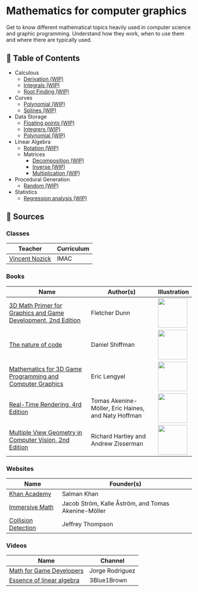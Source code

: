 # Mathematics for computer graphics

Get to know different mathematical topics heavily used in computer science and graphic programming. Understand how they work, when to use them and where there are typically used.

## 🚩 Table of Contents

* Calculous
  * [Derivation (WIP)](calculous/derivation.ipynb)
  * [Integrals (WIP)](calculous/integrals.ipynb)
  * [Root Finding (WIP)](calculous/root-finding.ipynb)
* Curves
  * [Polynomial (WIP)](curves/polynomial.ipynb)
  * [Splines (WIP)](curves/splines.ipynb)
* Data Storage
  * [Floating points (WIP)](data-storage/floating-points.ipynb)
  * [Integrers (WIP)](data-storage/integrers.ipynb)
  * [Polynomial (WIP)](data-storage/polynomial-evaluation.ipynb)
* Linear Algebra
  * [Rotation (WIP)](linear-algebra/rotation.ipynb)
  * Matrices
    * [Decomposition (WIP)](linear-algebra/matrices/decomposition.ipynb)
    * [Inverse (WIP)](linear-algebra/matrices/inverse.ipynb)
    * [Multiplication (WIP)](linear-algebra/matrices/multiplication.ipynb)
* Procedural Generation
  * [Random (WIP)](procedural-generation/random.ipynb)
* Statistics
  * [Regression analysis (WIP)](statistics/regression-analysis.ipynb)

## 📖 Sources

### Classes

| Teacher | Curriculum
| --- | --- |
| [Vincent Nozick](http://www-igm.univ-mlv.fr/~vnozick/) | IMAC |

### Books

| Name | Author(s) | Illustration |
| --- | --- | --- |
| [3D Math Primer for Graphics and Game Development, 2nd Edition](https://www.crcpress.com/3D-Math-Primer-for-Graphics-and-Game-Development/Dunn/p/book/9781568817231) | Fletcher Dunn | <img width="80" src="https://images.tandf.co.uk/common/jackets/amazon/978156881/9781568817231.jpg"> |
| [The nature of code](https://natureofcode.com/) | Daniel Shiffman | <img width="80" src="https://images-na.ssl-images-amazon.com/images/I/41Xb8qbnVCL._SX258_BO1,204,203,200_.jpg"> |
| [Mathematics for 3D Game Programming and Computer Graphics](https://www.mathfor3dgameprogramming.com/) | Eric Lengyel | <img width="80" src="https://images-na.ssl-images-amazon.com/images/I/61klmJ8tv9L._SX394_BO1,204,203,200_.jpg"> |
| [Real-Time Rendering, 4rd Edition](https://www.realtimerendering.com/) | Tomas Akenine-Möller, Eric Haines, and Naty Hoffman | <img width="80" src="https://www.realtimerendering.com/rtr4_thumb.jpg"> |
| [Multiple View Geometry in Computer Vision, 2nd Edition](https://www.robots.ox.ac.uk/~vgg/hzbook/) | Richard Hartley and Andrew Zisserman | <img width="80" src="https://www.robots.ox.ac.uk/~vgg/hzbook/hzcover2.jpg"> |

### Websites

| Name | Founder(s)
| --- | --- |
| [Khan Academy](https://www.khanacademy.org/profile/guillaumehaerninck/courses) | Salman Khan |
| [Immersive Math](http://immersivemath.com/ila/index.html) | Jacob Ström, Kalle Åström, and Tomas Akenine-Möller |
| [Collision Detection](http://www.jeffreythompson.org/collision-detection/table_of_contents.php) | Jeffrey Thompson |

### Videos

| Name | Channel |
| --- | --- |
| [Math for Game Developers](https://www.youtube.com/watch?v=sKCF8A3XGxQ&list=PLW3Zl3wyJwWOpdhYedlD-yCB7WQoHf-My&index=2&t=9s) | Jorge Rodriguez |
| [Essence of linear algebra](https://www.youtube.com/watch?v=kjBOesZCoqc&list=PL_w8oSr1JpVCZ5pKXHKz6PkjGCbPbSBYv) | 3Blue1Brown |
